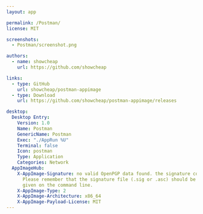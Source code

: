 ```yaml
---
layout: app

permalink: /Postman/
license: MIT

screenshots:
  - Postman/screenshot.png

authors:
  - name: showcheap
    url: https://github.com/showcheap

links:
  - type: GitHub
    url: showcheap/postman-appimage
  - type: Download
    url: https://github.com/showcheap/postman-appimage/releases

desktop:
  Desktop Entry:
    Version: 1.0
    Name: Postman
    GenericName: Postman
    Exec: "./AppRun %U"
    Terminal: false
    Icon: postman
    Type: Application
    Categories: Network
  AppImageHub:
    X-AppImage-Signature: no valid OpenPGP data found. the signature could not be verified.
      Please remember that the signature file (.sig or .asc) should be the first file
      given on the command line.
    X-AppImage-Type: 2
    X-AppImage-Architecture: x86_64
    X-AppImage-Payload-License: MIT
---
```

